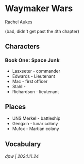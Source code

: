 # Waymaker Wars

Rachel Aukes

(bad, didn't get past the 4th chapter)

## Characters

### Book One: Space Junk

* Lasxseter - commander
* Edwards - Lieutenant
* Mac - first officer
* Stahl - 
* Richardson - lieutenant

## Places

* UNS Merkel - battleship
* Gengxin - lunar colony
* Mufox - Martian colony 

## Vocabulary


###### dpw | 2024.11.24

